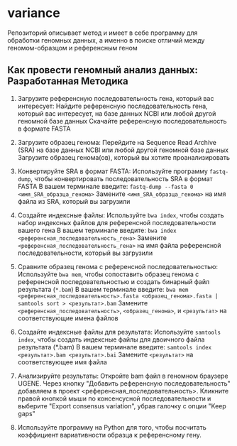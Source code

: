 # variance
Репозиторий описывает метод и имеет в себе программу для обработки геномных данных, а именно в поиске отличий между геномом-образцом и референсным геном


## Как провести геномный анализ данных: Разработанная Методика

1) Загрузите референсную последовательность гена, который вас интересует:
    Найдите референсную последовательность гена, который вас интересует, на базе данных NCBI или любой другой геномной базе данных
    Скачайте референсную последовательность в формате FASTA

2) Загрузите образец генома:
    Перейдите на Sequence Read Archive (SRA) на базе данных NCBI или любой другой геномной базе данных
    Загрузите образец генома(ов), который вы хотите проанализировать

3) Конвертируйте SRA в формат FASTA:
    Используйте программу ```fastq-dump```, чтобы конвертировать последовательность SRA в формат FASTA
    В вашем терминале введите: ```fastq-dump --fasta 0 <имя_SRA_образца_генома>```
    Замените ```<имя_SRA_образца_генома>``` на имя файла из SRA, который вы загрузили

4) Создайте индексные файлы:
    Используйте ```bwa index```, чтобы создать набор индексных файлов для референсной последовательности вашего гена
    В вашем терминале введите: ```bwa index <референсная_последовательность_гена>```
    Замените ```<референсная_последовательность_гена>``` на имя файла референсной последовательности, который вы загрузили

5) Сравните образец генома с референсной последовательностью:
    Используйте ```bwa mem```, чтобы сопоставить образец генома с референсной последовательностью и создать бинарный файл результата (```*.bam```)
    В вашем терминале введите: ```bwa mem <референсная_последовательность>.fasta <образец_генома>.fasta | samtools sort > <результат>.bam```
    Замените ```<референсная_последовательность>```, ```<образец_генома>```, и ```<результат>``` на соответствующие имена файлов

6) Создайте индексные файлы для результата:
    Используйте ```samtools index```, чтобы создать индексные файлы для двоичного файла результата (*.bam)
    В вашем терминале введите: 
    ```samtools index <результат>.bam <результат>.bai```
    Замените ```<результат>``` на соответствующее имя файла

7) Анализируйте результаты:
    Откройте bam файл в геномном браузере UGENE.
    Через кнопку "Добавить референсную последовательность" добавляем в проект <референсная_последовательность>.
    Кликните правой кнопкой мыши по консенсусной последовательности и выберите "Export consensus variation", убрав галочку с опции "Keep gaps"

8) Используйте программу на Python для того, чтобы посчитать коэффициент вариативности образца к референсному гену.


```

```
